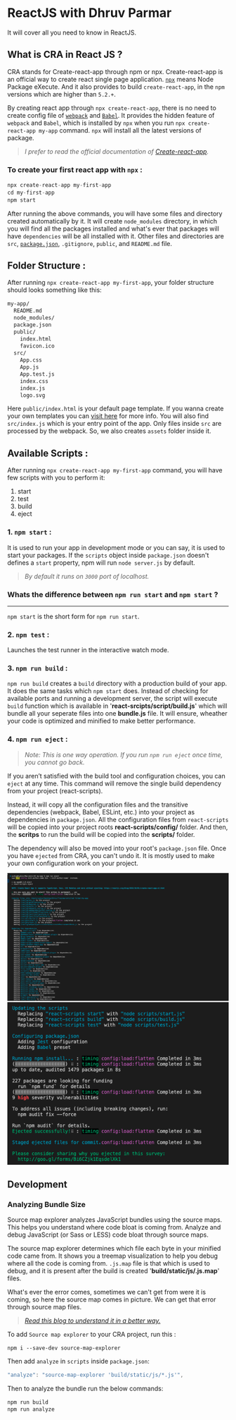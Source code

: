 # ReactJS with Dhruv Parmar
It will cover all you need to know in ReactJS.

## What is CRA in React JS ?

CRA stands for Create-react-app through npm or npx. Create-react-app is an official way to create react single page application. [`npx`](https://medium.com/@maybekatz/introducing-npx-an-npm-package-runner-55f7d4bd282b) means Node Package eXecute. And it also provides to build `create-react-app`, in the `npm` versions which are higher than `5.2.+`. 

By creating react app through `npx create-react-app`, there is no need to create config file of [`webpack`](https://webpack.js.org/concepts/#entry) and [`Babel`](https://babeljs.io/docs/en/). It provides the hidden feature of `webpack` and `Babel`, which is installed by `npx` when you run `npx create-react-app my-app` command. `npx` will install all the latest versions of package.

> *I prefer to read the official documentation of [Create-react-app](https://create-react-app.dev/docs/getting-started/).*


### To create your first react app with `npx` :
```javascript
npx create-react-app my-first-app
cd my-first-app
npm start
```

After running the above commands, you will have some files and directory created automatically by it. It will create `node_modules` directory, in which you will find all the packages installed and what's ever that packages will have `dependencies` will be all installed with it. Other files and directories are `src`, [`package.json`](https://docs.npmjs.com/cli/v9/configuring-npm/package-json), `.gitignore`, `public`, and `README.md` file.


## Folder Structure :
After running `npx create-react-app my-first-app`, your folder structure should looks something like this:

```
my-app/
  README.md
  node_modules/
  package.json
  public/
    index.html
    favicon.ico
  src/
    App.css
    App.js
    App.test.js
    index.css
    index.js
    logo.svg
```

Here `public/index.html` is your default page template. If you wanna create your own templates you can [visit here](https://create-react-app.dev/docs/custom-templates) for more info. You will also find `src/index.js` which is your entry point of the app. Only files inside `src` are processed by the webpack. So, we also creates `assets` folder inside it.

## Available Scripts :
After running `npx create-react-app my-first-app` command, you will have few scripts with you to perform it:
1. start
2. test
3. build
4. eject

### 1.  `npm start` :
It is used to run your app in development mode or you can say, it is used to start your packages. If the `scripts` object inside `package.json` doesn't defines a `start` property, npm will run `node server.js` by default.

> *By default it runs on `3000` port of localhost.*


### Whats the difference between `npm run start` and `npm start` ?
---
`npm start` is the short form for `npm run start`.


### 2.  `npm test` :
Launches the test runner in the interactive watch mode.


### 3. `npm run build` :
`npm run build` creates a `build` directory with a production build of your app. It does the same tasks which `npm start` does. Instead of checking for available ports and running a development server, the script will execute `build` function which is available in '**react-srcipts/script/build.js**' which will bundle all your seperate files into one **bundle.js** file. It will ensure, wheather your code is optimized and minified to make better performance.

### 4. `npm run eject` :

> *Note: This is one way operation. If you run `npm run eject` once time, you cannot go back.*

If you aren’t satisfied with the build tool and configuration choices, you can `eject` at any time. This command will remove the single build dependency from your project (react-scripts).

Instead, it will copy all the configuration files and the transitive dependencies (webpack, Babel, ESLint, etc.) into your project as dependencies in `package.json`. All the configuration files from `react-scripts` will be copied into your project roots **react-scripts/config/** folder. And then, the **scritps** to run the build will be copied into the **scripts/** folder.

The dependency will also be moved into your root's `package.json` file. Once you have `ejected` from CRA, you can't undo it. It is mostly used to make your own configuration work on your project.

![Screen shot-1](SS-1.png)
![Screen shot-2](SS-2.png)

## Development

### Analyzing Bundle Size

Source map explorer analyzes JavaScript bundles using the source maps. This helps you understand where code bloat is coming from. Analyze and debug JavaScript (or Sass or LESS) code bloat through source maps.

The source map explorer determines which file each byte in your minified code came from. It shows you a treemap visualization to help you debug where all the code is coming from. `.js.map` file is that which is used to debug, and it is present after the build is created '**build/static/js/.js.map**' files.

What's ever the error comes, sometimes we can't get from were it is coming, so here the source map comes in picture. We can get that error through source map files.


> *[Read this blog to understand it in a better way.](https://www.bugsnag.com/blog/source-maps)*


To add `Source map explorer` to your CRA project, run this :
```
npm i --save-dev source-map-explorer
```
Then add `analyze` in `scripts` inside `package.json`:
```javascript
"analyze": "source-map-explorer 'build/static/js/*.js'",
```
Then to analyze the bundle run the below commands:
```
npm run build
npm run analyze
```
